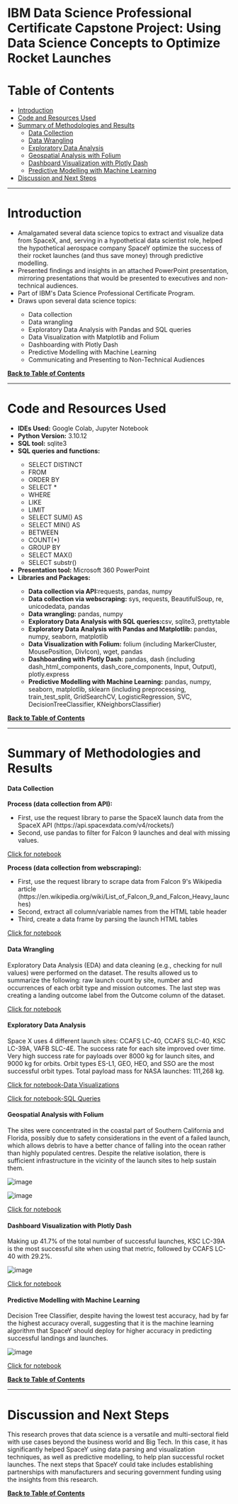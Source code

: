 # IBM Data Science Professional Certificate Capstone Project: Using Data Science Concepts to Optimize Rocket Launches

# Table of Contents
* [Introduction](#introduction)
* [Code and Resources Used](#code-and-resources-used)
* [Summary of Methodologies and Results](#summary-of-methodologies-and-results)
    * [Data Collection](#data-collection)
    * [Data Wrangling](#data-wrangling)
    * [Exploratory Data Analysis](#exploratory-data-analysis)
    * [Geospatial Analysis with Folium](#geospatial-analysis-with-folium)
    * [Dashboard Visualization with Plotly Dash](#dashboard-visualization-with-plotly-dash)
    * [Predictive Modelling with Machine Learning](#predictive-modelling-with-machine-learning)
* [Discussion and Next Steps](#discussion-and-next-steps)

---

# Introduction

<ul>
    <li>Amalgamated several data science topics to extract and visualize data from SpaceX, and, serving in a hypothetical data scientist role, helped the hypothetical aerospace company SpaceY optimize the success of their rocket launches (and thus save money) through predictive modelling. </li>
    <li>Presented findings and insights in an attached PowerPoint presentation, mirroring presentations that would be presented to executives and non-technical audiences. </li>
    <li>Part of IBM's Data Science Professional Certificate Program.</li>
    <li>Draws upon several data science topics:</li>
  <ul>
    <li>Data collection</li>
    <li>Data wrangling</li>
    <li>Exploratory Data Analysis with Pandas and SQL queries</li>
    <li>Data Visualization with Matplotlib and Folium</li>
    <li>Dashboarding with Plotly Dash</li>
    <li>Predictive Modelling with Machine Learning</li>
    <li>Communicating and Presenting to Non-Technical Audiences</li>
  </ul>
</ul>

[<b>Back to Table of Contents</b>](#table-of-contents)

---
# Code and Resources Used
  <ul>
    <li><b>IDEs Used:</b> Google Colab, Jupyter Notebook</li>
    <li><b>Python Version:</b> 3.10.12</li>
    <li><b>SQL tool:</b> sqlite3 </li>
    <li><b>SQL queries and functions:</b></li>
         <ul>
    <li>SELECT DISTINCT</li>
    <li>FROM</li>
    <li>ORDER BY</li>   
    <li>SELECT *</li>
    <li>WHERE</li>
    <li>LIKE</li>
    <li>LIMIT</li>
    <li>SELECT SUM() AS</li>
    <li>SELECT MIN() AS</li>
    <li>BETWEEN</li>
    <li>COUNT(*)</li>
    <li>GROUP BY</li>
    <li>SELECT MAX()</li>
    <li>SELECT substr()</li>
         </ul>
    <li><b>Presentation tool:</b> Microsoft 360 PowerPoint</li>
    <li><b>Libraries and Packages:</b></li>
      <ul>
    <li><b>Data collection via API:</b>requests, pandas, numpy</li>
    <li><b>Data collection via webscraping:</b> sys, requests, BeautifulSoup, re, unicodedata, pandas</li>
    <li><b>Data wrangling:</b> pandas, numpy</li>
    <li><b>Exploratory Data Analysis with SQL queries:</b>csv, sqlite3, prettytable</li>
    <li><b>Exploratory Data Analysis with Pandas and Matplotlib:</b> pandas, numpy, seaborn, matplotlib</li>
    <li><b>Data Visualization with Folium:</b> folium (including MarkerCluster, MousePosition, DivIcon), wget, pandas </li>
    <li><b>Dashboarding with Plotly Dash:</b> pandas, dash (including dash_html_components, dash_core_components, Input, Output), plotly.express</li>
    <li><b>Predictive Modelling with Machine Learning:</b> pandas, numpy, seaborn, matplotlib, sklearn (including preprocessing, train_test_split, GridSearchCV, LogisticRegression, SVC, DecisionTreeClassifier, KNeighborsClassifier)</li>
      </ul>
  </ul>

[<b>Back to Table of Contents</b>](#table-of-contents)

---
# Summary of Methodologies and Results

#### Data Collection
<p><b>Process (data collection from API):</b> </p>
<ul>
   <li>First, use the request library to parse the SpaceX launch data from the SpaceX API (https://api.spacexdata.com/v4/rockets/)</li>
   <li>Second, use pandas to filter for Falcon 9 launches and deal with missing values.</li>
</ul>

[Click for notebook](https://github.com/Francis-Calingo/IBM-Capstone-Data-Science-for-Rocket-Science/blob/main/Notebooks/SpaceY_DataCollection_API.ipynb)

<p><b>Process (data collection from webscraping):</b> </p>
<ul>
   <li>First, use the request library to scrape data from Falcon 9's Wikipedia article  (https://en.wikipedia.org/wiki/List_of_Falcon_9_and_Falcon_Heavy_launches)</li>
   <li>Second, extract all column/variable names from the HTML table header</li>
   <li>Third, create a data frame by parsing the launch HTML tables</li>
</ul>

[Click for notebook](https://github.com/Francis-Calingo/IBM-Capstone-Data-Science-for-Rocket-Science/blob/main/Notebooks/SpaceY_DataCollection_Webscraping.ipynb)

#### Data Wrangling
<p>Exploratory Data Analysis (EDA) and data cleaning (e.g., checking for null values) were performed on the dataset. The results allowed us to summarize the following: raw launch count by site, number and occurrences of each orbit type and mission outcomes.​ The last step was creating a landing outcome label from the Outcome column of the dataset.​</p>

[Click for notebook](https://github.com/Francis-Calingo/IBM-Capstone-Data-Science-for-Rocket-Science/blob/main/Notebooks/SpaceY_DataWrangling.ipynb)

#### Exploratory Data Analysis

<p>Space X uses 4 different launch sites: CCAFS LC-40, CCAFS SLC-40, KSC LC-39A, VAFB SLC-4E​. The success rate for each site improved over time. ​Very high success rate for payloads over 8000 kg for launch sites, and 9000 kg for orbits.​ Orbit types ES-L1, GEO, HEO, and SSO are the most successful orbit types.​ Total payload mass for NASA launches: 111,268 kg.</p>

[Click for notebook-Data Visualizations](https://github.com/Francis-Calingo/IBM-Capstone-Data-Science-for-Rocket-Science/blob/main/Notebooks/SpaceY_EDA_Viz.ipynb)

[Click for notebook-SQL Queries](https://github.com/Francis-Calingo/IBM-Capstone-Data-Science-for-Rocket-Science/edit/main/README.md)


#### Geospatial Analysis with Folium

<p>The sites were concentrated in the coastal part of Southern California and Florida, possibly due to safety considerations in the event of a failed launch, which allows debris to have a better chance of falling into the ocean rather than highly populated centres.​ Despite the relative isolation, there is sufficient infrastructure in the vicinity of the launch sites to help sustain them.</p>

![image](https://github.com/user-attachments/assets/1bc051b7-b6de-400d-9898-1bc4f6d74933)

![image](https://github.com/user-attachments/assets/9259c91b-430f-4b94-b94c-8eb39b326149)

[Click for notebook](https://github.com/Francis-Calingo/IBM-Capstone-Data-Science-for-Rocket-Science/blob/main/Notebooks/SpaceY_FoliumMap.ipynb)

#### Dashboard Visualization with Plotly Dash
<p>Making up 41.7% of the total number of successful launches, KSC LC-39A is the most successful site when using that metric, followed by CCAFS LC-40 with 29.2%.</p>

![image](https://github.com/user-attachments/assets/40185f60-93b2-4261-ae1d-e5dd428d1f1c)

[Click for notebook](https://github.com/Francis-Calingo/IBM-Capstone-Data-Science-for-Rocket-Science/blob/main/Notebooks/SpaceY_Dashboard.ipynb)

#### Predictive Modelling with Machine Learning

<p>Decision Tree Classifier, despite having the lowest test accuracy, had by far the highest accuracy overall, suggesting that it is the machine learning algorithm that SpaceY should deploy for higher accuracy in predicting successful landings and launches.</p>

![image](https://github.com/user-attachments/assets/df1c92a6-6770-4093-8cc2-83fecbec77f1)

[Click for notebook](https://github.com/Francis-Calingo/IBM-Capstone-Data-Science-for-Rocket-Science/blob/main/Notebooks/SpaceY_MLPredictiveModel.ipynb)

[<b>Back to Table of Contents</b>](#table-of-contents)

---

# Discussion and Next Steps
This research proves that data science is a versatile and multi-sectoral field with use cases beyond the business world and Big Tech. In this case, it has significantly helped SpaceY using data parsing and visualization techniques, as well as predictive modelling, to help plan successful rocket launches. The next steps that SpaceY could take includes establishing partnerships with manufacturers and securing government funding using the insights from this research.

[<b>Back to Table of Contents</b>](#table-of-contents)


